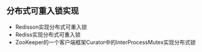 ## 分布式可重入锁实现


- Redisson实现分布式可重入锁
- Rediss实现分布式可重入锁
- ZooKeeper的一个客户端框架Curator中的InterProcessMutex实现分布式锁
